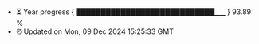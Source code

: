 - ⏳ Year progress { ████████████████████████████▁▁ } 93.89 %
- ⏰ Updated on Mon, 09 Dec 2024 15:25:33 GMT

